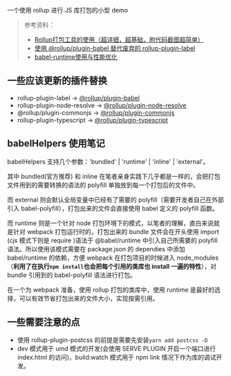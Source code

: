 一个使用 rollup 进行 JS 库打包的小型 demo

> 参考资料：
>
> - [Rollup打包工具的使用（超详细，超基础，附代码截图超简单）](https://juejin.cn/post/6844904058394771470)
> - [使用 @rollup/plugin-babel 替代废弃的 rollup-plugin-label](https://www.npmjs.com/package/@rollup/plugin-babel)
> - [babel-runtime使用与性能优化](https://juejin.cn/post/6844903615212027917)

## 一些应该更新的插件替换

- rollup-plugin-label -> [@rollup/plugin-babel](https://github.com/rollup/plugins/tree/master/packages/babel)
- rollup-plugin-node-resolve -> [@rollup/plugin-node-resolve](https://github.com/rollup/plugins/tree/master/packages/node-resolve)
- @rollup/plugin-commonjs -> [@rollup/plugin-commonjs](https://github.com/rollup/plugins/tree/master/packages/commonjs)
- rollup-plugin-typescript -> [@rollup/plugin-typescript](https://github.com/rollup/plugins/tree/master/packages/typescript)

## babelHelpers 使用笔记

babelHelpers 支持几个参数：'bundled' | 'runtime' | 'inline' | 'external'。

其中 bundled(官方推荐) 和 inline 在笔者亲身实践下几乎都是一样的，会把打包文件用到的需要转换的语法的 polyfill 单独放到每一个打包后的文件中。

而 external 则会默认全局变量中已经有了需要的 polyfill（需要开发者自己在外部引入 babel-polyfill），打包出来的文件会直接使用 babel 定义的 polyfill 函数。

而 runtime 则是一个针对 node 打包环境下的模式，以笔者的理解，直白来说就是针对 webpack 打包运行时的，打包出来的 bundle 文件会在开头使用 import (cjs 模式下则是 require )语法于 @babel/runtime 中引入自己所需要的 polyfill 语法。所以使用该模式需要在 package.json 的 dependies 中添加 babel/runtime 的依赖，方便 webpack 在打包项目的时候进入 node_modules（**利用了在执行`npm install`也会把每个引用的类库也 install 一遍的特性**），对 bundle 引用到的 babel-polyfill 语法进行打包。

在一个为 webpack 准备，使用 rollup 打包的类库中，使用 runtime 是最好的选择，可以有效节省打包出来的文件大小，实现按需引用。

## 一些需要注意的点

- 使用 rollup-plugin-postcss 的前提是需要先安装`yarn add postcss -D`
- dev 模式用于 umd 模式的开发(会使用 SERVE PLUGIN 开启一个端口进行 index.html 的访问)，build:watch 模式用于 npm link 情况下作为库的调试开发。
